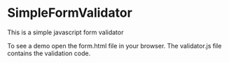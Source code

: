 SimpleFormValidator
===================

This is a simple javascript form validator

To see a demo open the form.html file in your browser.
The validator.js file contains the validation code.
